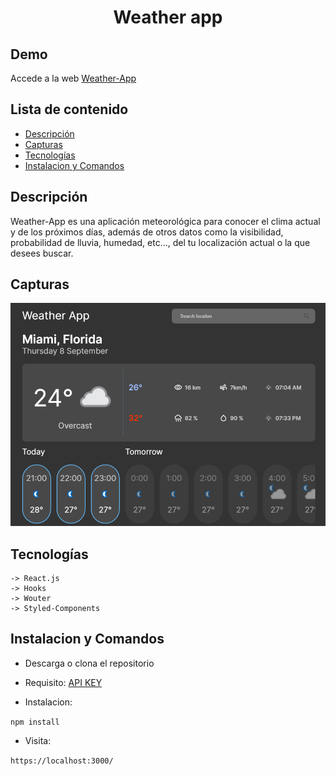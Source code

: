 <h1 align="center">Weather app</h1>

## Demo

Accede a la web [Weather-App](https://any-weather.vercel.app/)

## Lista de contenido

- [Descripción](#descripción)
- [Capturas](#capturas)
- [Tecnologías](#tecnologías)
- [Instalacion y Comandos](#instalacion-y-comandos)

## Descripción

<p>Weather-App es una aplicación meteorológica para conocer el clima actual y de los próximos días, además de otros datos como la visibilidad, probabilidad de lluvia, humedad, etc…, del tu localización actual o la que desees buscar.</p>

## Capturas

<img src="./public/img/weather-app.png"/>

## Tecnologías

```
-> React.js
-> Hooks
-> Wouter
-> Styled-Components
```

## Instalacion y Comandos

- Descarga o clona el repositorio

- Requisito: [API KEY](https://rapidapi.com/weatherapi/api/weatherapi-com/)

- Instalacion:

`npm install`

- Visita:

`https://localhost:3000/`
